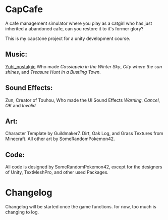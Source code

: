 # CapCafe
 
A cafe management simulator where you play as a catgirl who has just inherited a abandoned cafe, can you restore it to it's former glory? 

This is my capstone project for a unity development course.

## Music:
[Yuhi_nostalgic](https://youtube.com/@nostalgic_BGM?si=23k9JoS4ZfMhFU1W) Who made *Cassiopeia in the Winter Sky*, *City where the sun shines*, and *Treasure Hunt in a Bustling Town*.

## Sound Effects:
Zun, Creator of Touhou, Who made the UI Sound Effects *Warning*, *Cancel*, *OK* and *Invalid*

## Art:
Character Template by Guildmaker7.
Dirt, Oak Log, and Grass Textures from Minecraft.
All other art by SomeRandomPokemon42.

## Code:
All code is designed by SomeRandomPokemon42, except for the designers of Unity, TextMeshPro, and other used Packages.

# Changelog
Changelog will be started once the game functions. for now, too much is changing to log.